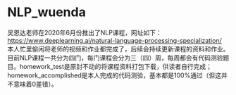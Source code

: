 # NLP_wuenda
吴恩达老师在2020年6月份推出了NLP课程，网址如下：https://www.deeplearning.ai/natural-language-processing-specialization/
本人忙里偷闲将老师的视频和作业都完成了，后续会持续更新课程的资料和作业。
目前NLP课程一共分为四门，每门课程会分为三（四）周，每周都会有代码测验题目。homework_test是原封不动的将课程资料打包下载，供读者自行完成；homework_accomplished是本人完成的代码测验，基本都是100%通过（但这并不意味着0差错）。
